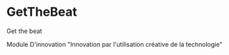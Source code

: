 # GetTheBeat
Get the beat

Module D'innovation "Innovation par l'utilisation créative de la technologie"
